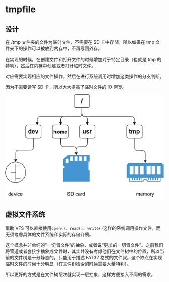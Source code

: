 # tmpfile

## 设计

在 /tmp 文件夹的文件为临时文件，不需要在 SD 卡中存储，所以如果在 tmp 文件夹下的操作可以被放到内存中，不再写回外存。

在实现的时候，在创建文件和打开文件的时候增加对于特定目录（也就是 tmp 的特判），然后在内存中创建或者打开临时文件。

对应需要实现相应的文件操作，然后在进行系统调用时增加这类操作的分支判断。

因为不需要读写 SD 卡，所以大大提高了临时文件的 IO 带宽。

![临时文件示意](img/tmpfile.png)

## 虚拟文件系统

借助 VFS 可以直接使用`open()`、`read()`、`write()`这样的系统调用操作文件，而无须考虑具体的文件系统和实际的存储介质。

这个概念并非单纯的“一切皆文件”的抽象，或者说“更加的一切皆文件”。之前我们将管道或者套接字抽象成文件时，其实并没有考虑他们在文件树中的位置，所以当前的文件树是十分静态的，只能用于描述 FAT32 格式的文件叔。这个缺点在实现临时文件的时候十分明显（在文件树检索的时候需要大量特判）。

所以更好的方式是在文件树层次就实现一层抽象，这样方便接入不同的需求。